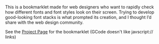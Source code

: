 This is a bookmarklet made for web designers who want to rapidly check how different fonts and font styles look on their screen. Trying to develop good-looking font stacks is what prompted its creation, and I thought I’d share with the web design community.

See the [Project Page](http://somadesign.ca/projects/fontfriend/) for the bookmarklet (GCode doesn't like javscript:// links)